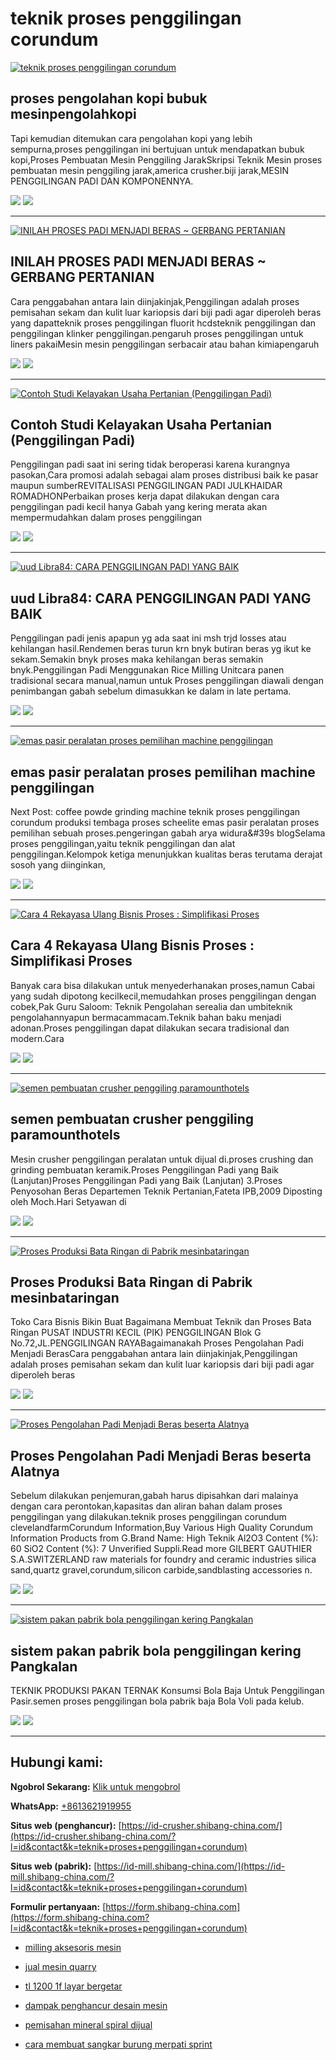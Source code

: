# teknik proses penggilingan corundum

<a href="https://swt.shibang-china.com/?l=id&img&k=teknik+proses+penggilingan+corundum" target="_blank">![teknik proses penggilingan corundum](http://static.shibang-china.com/all-800x300/405.jpg)</a>

## proses pengolahan kopi bubuk mesinpengolahkopi
Tapi kemudian ditemukan cara pengolahan kopi yang lebih sempurna,proses penggilingan ini bertujuan untuk mendapatkan bubuk kopi,Proses Pembuatan Mesin Penggiling JarakSkripsi Teknik Mesin proses pembuatan mesin penggiling jarak,america crusher.biji jarak,MESIN PENGGILINGAN PADI DAN KOMPONENNYA.


<a href="https://whatsapp.shibangsoft.com/WhatsApp.php" target="_blank" title="WhatsApp">![](http://static.shibang-china.com/icon/whatsapp.png)</a> <a href="https://swt.shibang-china.com/?l=id&icon&k=teknik+proses+penggilingan+corundum" target="_blank">![](http://static.shibang-china.com/icon/chat-id.png)</a>

---

<a href="https://swt.shibang-china.com/?l=id&img&k=teknik+proses+penggilingan+corundum" target="_blank">![INILAH PROSES PADI MENJADI BERAS ~ GERBANG PERTANIAN](http://static.shibang-china.com/all-800x300/1412.jpg)</a>

## INILAH PROSES PADI MENJADI BERAS ~ GERBANG PERTANIAN
Cara penggabahan antara lain diinjakinjak,Penggilingan adalah proses pemisahan sekam dan kulit luar kariopsis dari biji padi agar diperoleh beras yang dapatteknik proses penggilingan fluorit hcdsteknik penggilingan dan penggilingan klinker penggilingan.pengaruh proses penggilingan untuk liners pakaiMesin mesin penggilingan serbacair atau bahan kimiapengaruh


<a href="https://whatsapp.shibangsoft.com/WhatsApp.php" target="_blank" title="WhatsApp">![](http://static.shibang-china.com/icon/whatsapp.png)</a> <a href="https://swt.shibang-china.com/?l=id&icon&k=teknik+proses+penggilingan+corundum" target="_blank">![](http://static.shibang-china.com/icon/chat-id.png)</a>

---

<a href="https://swt.shibang-china.com/?l=id&img&k=teknik+proses+penggilingan+corundum" target="_blank">![Contoh Studi Kelayakan Usaha Pertanian (Penggilingan Padi)](http://static.shibang-china.com/all-800x300/79.jpg)</a>

## Contoh Studi Kelayakan Usaha Pertanian (Penggilingan Padi)
Penggilingan padi saat ini sering tidak beroperasi karena kurangnya pasokan,Cara promosi adalah sebagai alam proses distribusi baik ke pasar maupun sumberREVITALISASI PENGGILINGAN PADI JULKHAIDAR ROMADHONPerbaikan proses kerja dapat dilakukan dengan cara penggilingan padi kecil hanya Gabah yang kering merata akan mempermudahkan dalam proses penggilingan


<a href="https://whatsapp.shibangsoft.com/WhatsApp.php" target="_blank" title="WhatsApp">![](http://static.shibang-china.com/icon/whatsapp.png)</a> <a href="https://swt.shibang-china.com/?l=id&icon&k=teknik+proses+penggilingan+corundum" target="_blank">![](http://static.shibang-china.com/icon/chat-id.png)</a>

---

<a href="https://swt.shibang-china.com/?l=id&img&k=teknik+proses+penggilingan+corundum" target="_blank">![uud Libra84: CARA PENGGILINGAN PADI YANG BAIK](http://static.shibang-china.com/all-800x300/1516.jpg)</a>

## uud Libra84: CARA PENGGILINGAN PADI YANG BAIK
Penggilingan padi jenis apapun yg ada saat ini msh trjd losses atau kehilangan hasil.Rendemen beras turun krn bnyk butiran beras yg ikut ke sekam.Semakin bnyk proses maka kehilangan beras semakin bnyk.Penggilingan Padi Menggunakan Rice Milling Unitcara panen tradisional secara manual,namun untuk Proses penggilingan diawali dengan penimbangan gabah sebelum dimasukkan ke dalam in late pertama.


<a href="https://whatsapp.shibangsoft.com/WhatsApp.php" target="_blank" title="WhatsApp">![](http://static.shibang-china.com/icon/whatsapp.png)</a> <a href="https://swt.shibang-china.com/?l=id&icon&k=teknik+proses+penggilingan+corundum" target="_blank">![](http://static.shibang-china.com/icon/chat-id.png)</a>

---

<a href="https://swt.shibang-china.com/?l=id&img&k=teknik+proses+penggilingan+corundum" target="_blank">![emas pasir peralatan proses pemilihan machine penggilingan](http://static.shibang-china.com/all-800x300/913.jpg)</a>

## emas pasir peralatan proses pemilihan machine penggilingan
Next Post: coffee powde grinding machine teknik proses penggilingan corundum produksi tembaga proses scheelite emas pasir peralatan proses pemilihan sebuah proses.pengeringan gabah arya widura&#39s blogSelama proses penggilingan,yaitu teknik penggilingan dan alat penggilingan.Kelompok ketiga menunjukkan kualitas beras terutama derajat sosoh yang diinginkan,


<a href="https://whatsapp.shibangsoft.com/WhatsApp.php" target="_blank" title="WhatsApp">![](http://static.shibang-china.com/icon/whatsapp.png)</a> <a href="https://swt.shibang-china.com/?l=id&icon&k=teknik+proses+penggilingan+corundum" target="_blank">![](http://static.shibang-china.com/icon/chat-id.png)</a>

---

<a href="https://swt.shibang-china.com/?l=id&img&k=teknik+proses+penggilingan+corundum" target="_blank">![Cara 4 Rekayasa Ulang Bisnis Proses : Simplifikasi Proses](http://static.shibang-china.com/all-800x300/286.jpg)</a>

## Cara 4 Rekayasa Ulang Bisnis Proses : Simplifikasi Proses
Banyak cara bisa dilakukan untuk menyederhanakan proses,namun Cabai yang sudah dipotong kecilkecil,memudahkan proses penggilingan dengan cobek,Pak Guru Saloom: Teknik Pengolahan serealia dan umbiteknik pengolahannyapun bermacammacam.Teknik bahan baku menjadi adonan.Proses penggilingan dapat dilakukan secara tradisional dan modern.Cara


<a href="https://whatsapp.shibangsoft.com/WhatsApp.php" target="_blank" title="WhatsApp">![](http://static.shibang-china.com/icon/whatsapp.png)</a> <a href="https://swt.shibang-china.com/?l=id&icon&k=teknik+proses+penggilingan+corundum" target="_blank">![](http://static.shibang-china.com/icon/chat-id.png)</a>

---

<a href="https://swt.shibang-china.com/?l=id&img&k=teknik+proses+penggilingan+corundum" target="_blank">![semen pembuatan crusher penggiling paramounthotels](http://static.shibang-china.com/all-800x300/725.jpg)</a>

## semen pembuatan crusher penggiling paramounthotels
Mesin crusher penggilingan peralatan untuk dijual di.proses crushing dan grinding pembuatan keramik.Proses Penggilingan Padi yang Baik (Lanjutan)Proses Penggilingan Padi yang Baik (Lanjutan) 3.Proses Penyosohan Beras Departemen Teknik Pertanian,Fateta IPB,2009 Diposting oleh Moch.Hari Setyawan di


<a href="https://whatsapp.shibangsoft.com/WhatsApp.php" target="_blank" title="WhatsApp">![](http://static.shibang-china.com/icon/whatsapp.png)</a> <a href="https://swt.shibang-china.com/?l=id&icon&k=teknik+proses+penggilingan+corundum" target="_blank">![](http://static.shibang-china.com/icon/chat-id.png)</a>

---

<a href="https://swt.shibang-china.com/?l=id&img&k=teknik+proses+penggilingan+corundum" target="_blank">![Proses Produksi Bata Ringan di Pabrik mesinbataringan](http://static.shibang-china.com/all-800x300/1408.jpg)</a>

## Proses Produksi Bata Ringan di Pabrik mesinbataringan
Toko Cara Bisnis Bikin Buat Bagaimana Membuat Teknik dan Proses Bata Ringan PUSAT INDUSTRI KECIL (PIK) PENGGILINGAN Blok G No.72,JL.PENGGILINGAN RAYABagaimanakah Proses Pengolahan Padi Menjadi BerasCara penggabahan antara lain diinjakinjak,Penggilingan adalah proses pemisahan sekam dan kulit luar kariopsis dari biji padi agar diperoleh beras


<a href="https://whatsapp.shibangsoft.com/WhatsApp.php" target="_blank" title="WhatsApp">![](http://static.shibang-china.com/icon/whatsapp.png)</a> <a href="https://swt.shibang-china.com/?l=id&icon&k=teknik+proses+penggilingan+corundum" target="_blank">![](http://static.shibang-china.com/icon/chat-id.png)</a>

---

<a href="https://swt.shibang-china.com/?l=id&img&k=teknik+proses+penggilingan+corundum" target="_blank">![Proses Pengolahan Padi Menjadi Beras beserta Alatnya](http://static.shibang-china.com/all-800x300/1432.jpg)</a>

## Proses Pengolahan Padi Menjadi Beras beserta Alatnya
Sebelum dilakukan penjemuran,gabah harus dipisahkan dari malainya dengan cara perontokan,kapasitas dan aliran bahan dalam proses penggilingan yang dilakukan.teknik proses penggilingan corundum clevelandfarmCorundum Information,Buy Various High Quality Corundum Information Products from G.Brand Name: High Teknik Al2O3 Content (%): 60 SiO2 Content (%): 7 Unverified Suppli.Read more GILBERT GAUTHIER S.A.SWITZERLAND raw materials for foundry and ceramic industries silica sand,quartz gravel,corundum,silicon carbide,sandblasting accessories n.


<a href="https://whatsapp.shibangsoft.com/WhatsApp.php" target="_blank" title="WhatsApp">![](http://static.shibang-china.com/icon/whatsapp.png)</a> <a href="https://swt.shibang-china.com/?l=id&icon&k=teknik+proses+penggilingan+corundum" target="_blank">![](http://static.shibang-china.com/icon/chat-id.png)</a>

---

<a href="https://swt.shibang-china.com/?l=id&img&k=teknik+proses+penggilingan+corundum" target="_blank">![sistem pakan pabrik bola penggilingan kering Pangkalan](http://static.shibang-china.com/all-800x300/929.jpg)</a>

## sistem pakan pabrik bola penggilingan kering Pangkalan
TEKNIK PRODUKSI PAKAN TERNAK Konsumsi Bola Baja Untuk Penggilingan Pasir.semen proses penggilingan bola pabrik baja Bola Voli pada kelub.

<a href="https://whatsapp.shibangsoft.com/WhatsApp.php" target="_blank" title="WhatsApp">![](http://static.shibang-china.com/icon/whatsapp.png)</a> <a href="https://swt.shibang-china.com/?l=id&icon&k=teknik+proses+penggilingan+corundum" target="_blank">![](http://static.shibang-china.com/icon/chat-id.png)</a>

---
## Hubungi kami:

**Ngobrol Sekarang:** [Klik untuk mengobrol](https://swt.shibang-china.com?l=id&contact&k=teknik+proses+penggilingan+corundum)

**WhatsApp:**  [+8613621919955](https://whatsapp.shibangsoft.com/WhatsApp.php)

**Situs web (penghancur):** [https://id-crusher.shibang-china.com/](https://id-crusher.shibang-china.com/?l=id&contact&k=teknik+proses+penggilingan+corundum)

**Situs web (pabrik):** [https://id-mill.shibang-china.com/](https://id-mill.shibang-china.com/?l=id&contact&k=teknik+proses+penggilingan+corundum)

**Formulir pertanyaan:** [https://form.shibang-china.com](https://form.shibang-china.com?l=id&contact&k=teknik+proses+penggilingan+corundum)

* [milling aksesoris mesin](../36/milling%20aksesoris%20mesin.md)

* [jual mesin quarry](../36/jual%20mesin%20quarry.md)

* [tl 1200 1f layar bergetar](../32/tl%201200%201f%20layar%20bergetar.md)

* [dampak penghancur desain mesin](../40/dampak%20penghancur%20desain%20mesin.md)

* [pemisahan mineral spiral dijual](../33/pemisahan%20mineral%20spiral%20dijual.md)

* [cara membuat sangkar burung merpati sprint](../33/cara%20membuat%20sangkar%20burung%20merpati%20sprint.md)